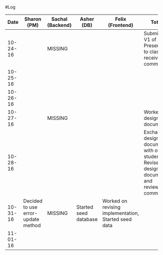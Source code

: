 #Log

| Date        | Sharon  (PM)         | Sachal (Backend)          |   Asher  (DB)        | Felix (Frontend)           |Total                             |
| ----------- |------------------|------------------|------------------|------------------|---------------------|
| 10-24-16    |                  |MISSING           |                  |                  |Submitted V1 of blog, Presented to class, received comments|
| 10-25-16    |                  |                  |                  |                  |                                  |
| 10-26-16    |                  |                  |                  |                  |                                  |
| 10-27-16    |                  |MISSING           |                  |                  |Worked on design documents|
| 10-28-16    |                  |                  |                  |                  |Exchanged design documents with other students, Revised design documents and reviewed comments|
| 10-31-16    |Decided to use error-update method |MISSING           |Started seed database                  |Worked on revising implementation, Started seed data|                  |
| 11-01-16    |                  |                  |                  |                  |                                  |
